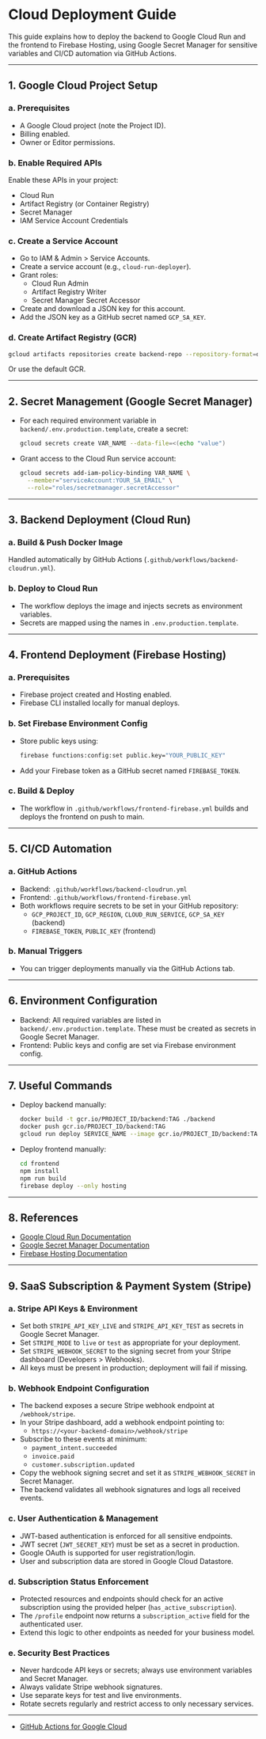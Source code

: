 # Cloud Deployment Guide

This guide explains how to deploy the backend to Google Cloud Run and the frontend to Firebase Hosting, using Google Secret Manager for sensitive variables and CI/CD automation via GitHub Actions.

---

## 1. Google Cloud Project Setup

### a. Prerequisites
- A Google Cloud project (note the Project ID).
- Billing enabled.
- Owner or Editor permissions.

### b. Enable Required APIs
Enable these APIs in your project:
- Cloud Run
- Artifact Registry (or Container Registry)
- Secret Manager
- IAM Service Account Credentials

### c. Create a Service Account
- Go to IAM & Admin > Service Accounts.
- Create a service account (e.g., `cloud-run-deployer`).
- Grant roles:
  - Cloud Run Admin
  - Artifact Registry Writer
  - Secret Manager Secret Accessor
- Create and download a JSON key for this account.
- Add the JSON key as a GitHub secret named `GCP_SA_KEY`.

### d. Create Artifact Registry (GCR)
```sh
gcloud artifacts repositories create backend-repo --repository-format=docker --location=us-central1
```
Or use the default GCR.

---

## 2. Secret Management (Google Secret Manager)

- For each required environment variable in `backend/.env.production.template`, create a secret:
  ```sh
  gcloud secrets create VAR_NAME --data-file=<(echo "value")
  ```
- Grant access to the Cloud Run service account:
  ```sh
  gcloud secrets add-iam-policy-binding VAR_NAME \
    --member="serviceAccount:YOUR_SA_EMAIL" \
    --role="roles/secretmanager.secretAccessor"
  ```

---

## 3. Backend Deployment (Cloud Run)

### a. Build & Push Docker Image
Handled automatically by GitHub Actions (`.github/workflows/backend-cloudrun.yml`).

### b. Deploy to Cloud Run
- The workflow deploys the image and injects secrets as environment variables.
- Secrets are mapped using the names in `.env.production.template`.

---

## 4. Frontend Deployment (Firebase Hosting)

### a. Prerequisites
- Firebase project created and Hosting enabled.
- Firebase CLI installed locally for manual deploys.

### b. Set Firebase Environment Config
- Store public keys using:
  ```sh
  firebase functions:config:set public.key="YOUR_PUBLIC_KEY"
  ```
- Add your Firebase token as a GitHub secret named `FIREBASE_TOKEN`.

### c. Build & Deploy
- The workflow in `.github/workflows/frontend-firebase.yml` builds and deploys the frontend on push to main.

---

## 5. CI/CD Automation

### a. GitHub Actions
- Backend: `.github/workflows/backend-cloudrun.yml`
- Frontend: `.github/workflows/frontend-firebase.yml`
- Both workflows require secrets to be set in your GitHub repository:
  - `GCP_PROJECT_ID`, `GCP_REGION`, `CLOUD_RUN_SERVICE`, `GCP_SA_KEY` (backend)
  - `FIREBASE_TOKEN`, `PUBLIC_KEY` (frontend)

### b. Manual Triggers
- You can trigger deployments manually via the GitHub Actions tab.

---

## 6. Environment Configuration

- Backend: All required variables are listed in `backend/.env.production.template`. These must be created as secrets in Google Secret Manager.
- Frontend: Public keys and config are set via Firebase environment config.

---

## 7. Useful Commands

- Deploy backend manually:
  ```sh
  docker build -t gcr.io/PROJECT_ID/backend:TAG ./backend
  docker push gcr.io/PROJECT_ID/backend:TAG
  gcloud run deploy SERVICE_NAME --image gcr.io/PROJECT_ID/backend:TAG --region REGION --platform managed --set-secrets ...
  ```

- Deploy frontend manually:
  ```sh
  cd frontend
  npm install
  npm run build
  firebase deploy --only hosting
  ```

---

## 8. References

- [Google Cloud Run Documentation](https://cloud.google.com/run/docs)
- [Google Secret Manager Documentation](https://cloud.google.com/secret-manager/docs)
- [Firebase Hosting Documentation](https://firebase.google.com/docs/hosting)

---

## 9. SaaS Subscription & Payment System (Stripe)

### a. Stripe API Keys & Environment
- Set both `STRIPE_API_KEY_LIVE` and `STRIPE_API_KEY_TEST` as secrets in Google Secret Manager.
- Set `STRIPE_MODE` to `live` or `test` as appropriate for your deployment.
- Set `STRIPE_WEBHOOK_SECRET` to the signing secret from your Stripe dashboard (Developers > Webhooks).
- All keys must be present in production; deployment will fail if missing.

### b. Webhook Endpoint Configuration
- The backend exposes a secure Stripe webhook endpoint at `/webhook/stripe`.
- In your Stripe dashboard, add a webhook endpoint pointing to:
  - `https://<your-backend-domain>/webhook/stripe`
- Subscribe to these events at minimum:
  - `payment_intent.succeeded`
  - `invoice.paid`
  - `customer.subscription.updated`
- Copy the webhook signing secret and set it as `STRIPE_WEBHOOK_SECRET` in Secret Manager.
- The backend validates all webhook signatures and logs all received events.

### c. User Authentication & Management
- JWT-based authentication is enforced for all sensitive endpoints.
- JWT secret (`JWT_SECRET_KEY`) must be set as a secret in production.
- Google OAuth is supported for user registration/login.
- User and subscription data are stored in Google Cloud Datastore.

### d. Subscription Status Enforcement
- Protected resources and endpoints should check for an active subscription using the provided helper (`has_active_subscription`).
- The `/profile` endpoint now returns a `subscription_active` field for the authenticated user.
- Extend this logic to other endpoints as needed for your business model.

### e. Security Best Practices
- Never hardcode API keys or secrets; always use environment variables and Secret Manager.
- Always validate Stripe webhook signatures.
- Use separate keys for test and live environments.
- Rotate secrets regularly and restrict access to only necessary services.

---

- [GitHub Actions for Google Cloud](https://github.com/google-github-actions/setup-gcloud)